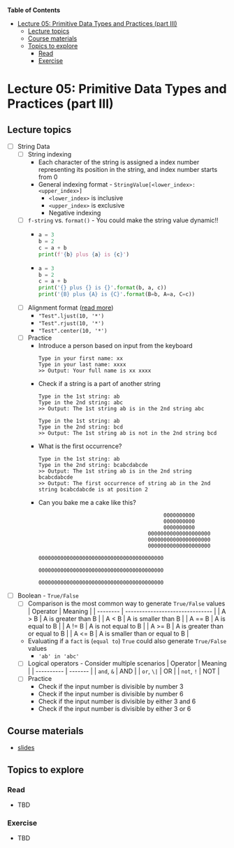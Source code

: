 
**Table of Contents**
- [Lecture 05: Primitive Data Types and Practices (part III)](#lecture-05-primitive-data-types-and-practices-part-iii)
  - [Lecture topics](#lecture-topics)
  - [Course materials](#course-materials)
  - [Topics to explore](#topics-to-explore)
    - [Read](#read)
    - [Exercise](#exercise)


# Lecture 05: Primitive Data Types and Practices (part III)

## Lecture topics
* [ ] String Data
  * [ ] String indexing
    * Each character of the string is assigned a index number representing its position in the string, and index number starts from 0
    * General indexing format - `StringValue[<lower_index>:<upper_index>]`
      * `<lower_index>` is inclusive
      * `<upper_index>` is exclusive
      * Negative indexing
  * [ ] `f-string` vs. `format()` - You could make the string value dynamic!!
    * ```python
      a = 3
      b = 2
      c = a + b
      print(f'{b} plus {a} is {c}')      
      ```
    * ```python
      a = 3
      b = 2
      c = a + b
      print('{} plus {} is {}'.format(b, a, c))
      print('{B} plus {A} is {C}'.format(B=b, A=a, C=c))
      ```
  * [ ] Alignment format ([read more](https://www.geeksforgeeks.org/python-string-ljust-rjust-center/))
      * `"Test".ljust(10, '*')`
      * `"Test".rjust(10, '*')`
      * `"Test".center(10, '*')`
  * [ ] Practice
    * Introduce a person based on input from the keyboard
        ```
        Type in your first name: xx
        Type in your last name: xxxx
        >> Output: Your full name is xx xxxx
        ```
    * Check if a string is a part of another string
        ```
        Type in the 1st string: ab
        Type in the 2nd string: abc
        >> Output: The 1st string ab is in the 2nd string abc
        ```
        ```
        Type in the 1st string: ab
        Type in the 2nd string: bcd
        >> Output: The 1st string ab is not in the 2nd string bcd
        ```
    * What is the first occurrence?
        ```
        Type in the 1st string: ab
        Type in the 2nd string: bcabcdabcde
        >> Output: The 1st string ab is in the 2nd string bcabcdabcde
        >> Output: The first occurrence of string ab in the 2nd string bcabcdabcde is at position 2
        ```
    * Can you bake me a cake like this?
        ```
                                                0000000000                                             
                                                0000000000                                             
                                                0000000000                                             
                                           00000000000000000000                                        
                                           00000000000000000000                                        
                                           00000000000000000000                                        
                                 0000000000000000000000000000000000000000                              
                                 0000000000000000000000000000000000000000                              
                                 0000000000000000000000000000000000000000         
        ```
* [ ] Boolean - `True/False`
  * [ ] Comparison is the most common way to generate `True/False` values
    | Operator | Meaning                         |
    | -------- | ------------------------------- |
    | A > B    | A is greater than B             |
    | A < B    | A is smaller than B             |
    | A == B   | A is equal to B                 |
    | A != B   | A is not equal to B             |
    | A >= B   | A is greater than or equal to B |
    | A <= B   | A is smaller than or equal to B |
  * Evaluating if a `fact` is (`equal to`) `True` could also generate `True/False` values
    * `'ab' in 'abc'`
  * [ ] Logical operators - Consider multiple scenarios
    | Operator   | Meaning |
    | ---------- | ------- |
    | `and`, `&` | AND     |
    | `or`, `\|` | OR      |
    | `not`, `!` | NOT     |
  * [ ] Practice
    * Check if the input number is divisible by number 3
    * Check if the input number is divisible by number 6
    * Check if the input number is divisible by either 3 and 6
    * Check if the input number is divisible by either 3 or 6


## Course materials
* [slides](https://docs.google.com/presentation/d/1_tSq05rTBsNlgAnTkXC-PN_KMQmqDj5xYVHZIDz3m6w/edit?usp=sharing)

## Topics to explore
### Read
* TBD

### Exercise
* TBD
